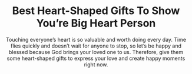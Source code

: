 ---
layout: post
title: Best Heart-Shaped Gifts To Show You’re Big Heart Person
subtitle: Touching everyone’s heart is so valuable and worth doing every day. Time flies quickly and doesn’t wait for anyone to stop, so let’s be happy and blessed because God brings your loved one to us. Therefore, give them some heart-shaped gifts to express your love and create happy moments right now.
header-img: "img/post/2023/09/copied/medium_heart_shaped_gifts_a7a4a2313b.jpg"
header-style: text
permalink: "/heart-shaped-gifts/"
catalog: true
tags:
  - Recipients 
  - Men
---   